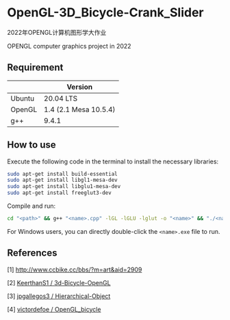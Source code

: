 # OpenGL-3D_Bicycle-Crank_Slider

2022年OPENGL计算机图形学大作业

OPENGL computer graphics project in 2022

## Requirement

|     | Version |
| --- | --- |
| Ubuntu | 20.04 LTS |
| OpenGL | 1.4 (2.1 Mesa 10.5.4) |
| g++    | 9.4.1 |

## How to use

Execute the following code in the terminal to install the necessary libraries:

```bash
sudo apt-get install build-essential
sudo apt-get install libgl1-mesa-dev
sudo apt-get install libglu1-mesa-dev
sudo apt-get install freeglut3-dev
```

Compile and run:

```bash
cd "<path>" && g++ "<name>.cpp" -lGL -lGLU -lglut -o "<name>" && "./<name>"
```

For Windows users, you can directly double-click the `<name>.exe` file to run.

## References

[1] <http://www.ccbike.cc/bbs/?m=art&aid=2909>

[2] [KeerthanS1 / 3d-Bicycle-OpenGL](https://github.com/KeerthanS1/3d-Bicycle-OpenGL)

[3] [jpgallegos3 / Hierarchical-Object](https://github.com/jpgallegos3/Hierarchical-Object)

[4] [victordefoe / OpenGL_bicycle](https://github.com/victordefoe/OpenGL_bicycle)
